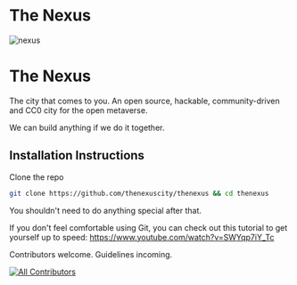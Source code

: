 # The Nexus

![nexus](https://user-images.githubusercontent.com/18633264/172240812-ea88f2bd-c183-493d-9dd9-010963afc318.jpg)

# The Nexus
The city that comes to you. An open source, hackable, community-driven and CC0 city for the open metaverse.

We can build anything if we do it together.

## Installation Instructions
Clone the repo
```sh
git clone https://github.com/thenexuscity/thenexus && cd thenexus
```

You shouldn't need to do anything special after that.

If you don't feel comfortable using Git, you can check out this tutorial to get yourself up to speed:
https://www.youtube.com/watch?v=SWYqp7iY_Tc

Contributors welcome. Guidelines incoming.

<!-- ALL-CONTRIBUTORS-BADGE:START - Do not remove or modify this section -->
[![All Contributors](https://img.shields.io/badge/all_contributors-13-orange.svg?style=flat-square)](#contributors)
<!-- ALL-CONTRIBUTORS-BADGE:END --> 

